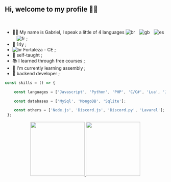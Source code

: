 ## Hi, welcome to my profile 👋🏼</h2>
  <br>
  
  - 👦🏻 My name is Gabriel, I speak a little of 4 languages  ![br](https://user-images.githubusercontent.com/73851736/157129661-1a16046a-cbd1-4ef3-ba5b-162b8e39576e.png)ㅤ![gb](https://user-images.githubusercontent.com/73851736/157130757-be576333-5eab-4482-9717-6f7a4e802c7a.png)ㅤ![es](https://user-images.githubusercontent.com/73851736/157130782-6dd2d35a-6d97-4373-ad80-83abd8d0149a.png)ㅤ![fr](https://user-images.githubusercontent.com/73851736/157132792-c133858f-fb51-4980-99b2-e9b1c7d25748.png)  ;
  - 💫 14y ;
  - ![br](https://user-images.githubusercontent.com/73851736/157129661-1a16046a-cbd1-4ef3-ba5b-162b8e39576e.png)  Fortaleza - CE ;
  - 🎯 self-taught ;
  - 📚 I learned through free courses ;
  - 🎲 I'm currently learning assembly ;
  - 🥀 backend developer ;
  
  
```javascript
const skills = () => {

    const languages = ['Javascript', 'Python', 'PHP', 'C/C#', 'Lua', 'Java'];

    const databases = ['MySql', 'MongoDB', 'Sqlite'];

    const others = ['Node.js', 'Discord.js', 'Discord.py', 'Lavarel'];  
 };
```

<div align="center">
  <a href="https://github.com/secyz">
  <img height="170em" src="https://github-readme-stats.vercel.app/api?username=secyz&show_icons=true&theme=aura&include_all_commits=true&count_private=true"/>
  <img height="170em" src="https://github-readme-stats.vercel.app/api/top-langs/?username=secyz&layout=compact&langs_count=7&theme=aura"/>
</div>
